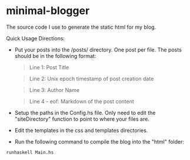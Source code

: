 minimal-blogger
===============

The source code I use to generate the static html for my blog.

Quick Usage Directions:

* Put your posts into the /posts/ directory. One post per file. The posts should be in the following format:
    
    > Line 1: Post Title

    > Line 2: Unix epoch timestamp of post creation date
    
    > Line 3: Author Name
    
    > Line 4 - eof: Markdown of the post content

* Setup the paths in the Config.hs file. Only need to edit the "siteDirectory" function to point to where your files are.

* Edit the templates in the css and templates directories.

* Run the following command to compile the blog into the "html" folder:

```haskell
runhaskell Main.hs
```

